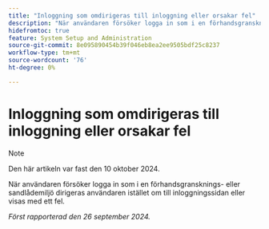 ```yaml
---
title: "Inloggning som omdirigeras till inloggning eller orsakar fel"
description: "När användaren försöker logga in som i en förhandsgransknings- eller sandlådemiljö dirigeras användaren istället om till inloggningssidan eller visas med ett fel."
hidefromtoc: true
feature: System Setup and Administration
source-git-commit: 8e095890454b39f046eb8ea2ee9505bdf25c8237
workflow-type: tm+mt
source-wordcount: '76'
ht-degree: 0%

---
```



# Inloggning som omdirigeras till inloggning eller orsakar fel

>[!NOTE]
>
>Den här artikeln var fast den 10 oktober 2024.

När användaren försöker logga in som i en förhandsgransknings- eller sandlådemiljö dirigeras användaren istället om till inloggningssidan eller visas med ett fel.

_Först rapporterad den 26 september 2024._
